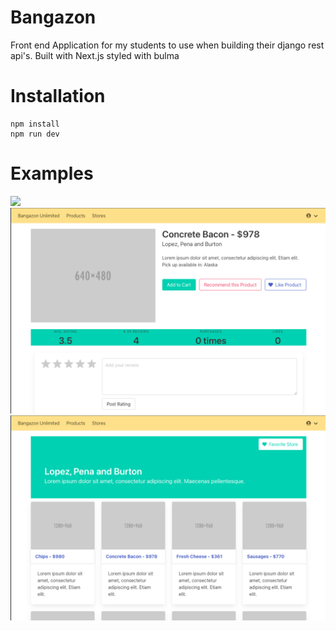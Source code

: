 # Bangazon

Front end Application for my students to use when building their django rest api's. Built with Next.js styled with bulma

# Installation

```
npm install
npm run dev
```

# Examples

![](./demo_resrcs/site_demo.gif)
![](./demo_resrcs/product_detail.png)
![](./demo_resrcs/store_detail.png)
